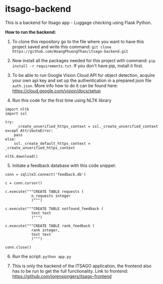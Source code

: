# itsago-backend
This is a backend for Itsago app - Luggage checking using Flask Python.

**How to run the backend:**
1. To clone this repository go to the file where you want to have this project saved and write this command:
```git clone https://github.com/HoangPhuongThao/itsago-backend.git``` 

2. Now install all the packages needed for this project with command:
```pip install -r requirements.txt```.
If you don't have pip, install it first.

3. To be able to run Google Vision Cloud API for object detection, acquire your own api key and set up the authentication in a prepared json file ```auth.json```. More info how to do it can be found here: https://cloud.google.com/vision/docs/setup

4. Run this code for the first time using NLTK library
```
import nltk
import ssl

try:
     _create_unverified_https_context = ssl._create_unverified_context
except AttributeError:
    pass
else:
    ssl._create_default_https_context = _create_unverified_https_context

nltk.download()
```

5. Initiate a feedback database with this code snippet:
```
conn = sqlite3.connect('feedback.db')

c = conn.cursor()

c.execute("""CREATE TABLE requests (
            n_requests integer
            )""")

c.execute("""CREATE TABLE notfound_feedback (
            text text
            )""")

c.execute("""CREATE TABLE rank_feedback (
            rank integer,
            text text
            )""")

conn.close()
```

6. Run the script:
```python app.py```

7. This is only the backend of the ITSAGO application, the frontend also has to be run to get the full functionality. Link to frontend: 
https://github.com/jorensjongers/itsago-frontend
